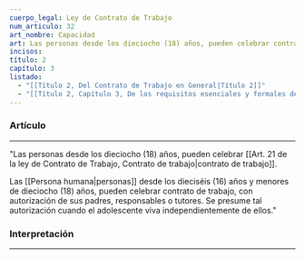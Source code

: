 ```yaml
---
cuerpo_legal: Ley de Contrato de Trabajo
num_articulo: 32
art_nombre: Capacidad
art: Las personas desde los dieciocho (18) años, pueden celebrar contrato de trabajo.  Las personas desde los dieciséis (16) años y menores de dieciocho (18) años, pueden celebrar contrato de trabajo, con autorización de sus padres, responsables o tutores. Se presume tal autorización cuando el adolescente viva independientemente de ellos.
incisos: 
título: 2
capítulo: 3
listado:
  - "[[Título 2, Del Contrato de Trabajo en General|Título 2]]"
  - "[[Título 2, Capítulo 3, De los requisitos esenciales y formales del contrato de trabajo|Capítulo 3]]"
---
```

### Artículo
---
"Las personas desde los dieciocho (18) años, pueden celebrar [[Art. 21 de la ley de Contrato de Trabajo, Contrato de trabajo|contrato de trabajo]].  

Las [[Persona humana|personas]] desde los dieciséis (16) años y menores de dieciocho (18) años, pueden celebrar contrato de trabajo, con autorización de sus padres, responsables o tutores. Se presume tal autorización cuando el adolescente viva independientemente de ellos."


### Interpretación
---

